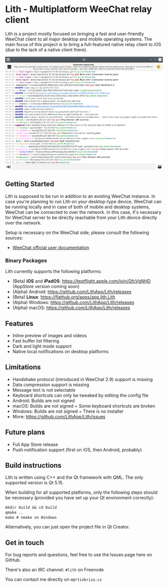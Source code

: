 Lith - Multiplatform WeeChat relay client
====

Lith is a project mostly focused on bringing a fast and user-friendly WeeChat client to all major desktop and mobile operating systems. The main focus of this project is to bring a full-featured native relay client to iOS (due to the lack of a native client there).

![Lith in Linux](https://github.com/LithApp/LithApp.github.io/raw/main/assets/main.png)

## Getting Started

Lith is supposed to be run in addition to an existing WeeChat instance. In case you're planning to run Lith on your desktop-type device, WeeChat can be running locally and in case of both of mobile and desktop systems, WeeChat can be connected to over the network. In this case, it's necessary for WeeChat server to be directly reachable from your Lith device directly over the network.

Setup is necessary on the WeeChat side, please consult the following sources:
 - [WeeChat official user documentation](https://weechat.org/files/doc/stable/weechat_user.en.html#relay_plugin)

### Binary Packages

Lith currently supports the following platforms:
 - (Beta) **iOS** and **iPadOS**: https://testflight.apple.com/join/QfcVgNHD (AppStore version coming soon)
 - (Alpha) Android: https://github.com/LithApp/Lith/releases
 - (Beta) **Linux**: https://flathub.org/apps/app.lith.Lith
 - (Alpha) Windows: https://github.com/LithApp/Lith/releases
 - (Alpha) macOS: https://github.com/LithApp/Lith/releases
 
## Features

- Inline preview of images and videos
- Fast buffer list filtering
- Dark and light mode support
- Native local notifications on desktop platforms

## Limitations

- Handshake protocol (introduced in WeeChat 2.9) support is missing
- Data compression support is missing
- Message text is not selectable
- Keyboard shortcuts can only be tweaked by editing the config file
- Android: Builds are not signed
- macOS: Builds are not signed + Some keyboard shortcuts are broken
- Windows: Builds are not signed + There is no installer
- More: https://github.com/LithApp/Lith/issues

## Future plans

- Full App Store release
- Push notification support (first on iOS, then Android, probably)

## Build instructions

Lith is written using C++ and the Qt framework with QML. The only supported version is Qt 5.15.

When building for all supported platforms, only the following steps should be necessary (provided you have set up your Qt environment correctly):
```
mkdir build && cd build
qmake ..
make # nmake on Windows
```
Alternatively, you can just open the project file in Qt Creator.

## Get in touch

For bug reports and questions, feel free to use the Issues page here on GitHub.

There's also an IRC channel: `#lith` on Freenode

You can contact me directly on `m@rtinbriza.cz`
